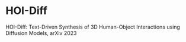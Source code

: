 # HOI-Diff
HOI-Diff: Text-Driven Synthesis of 3D Human-Object Interactions using Diffusion Models, arXiv 2023
